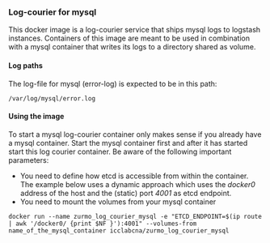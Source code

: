 ### Log-courier for mysql 
This docker image is a log-courier service that ships mysql logs to logstash instances.
Containers of this image are meant to be used in combination with a mysql container that writes its logs to a directory shared as volume.

#### Log paths
The log-file for mysql (error-log) is expected to be in this path:
```
/var/log/mysql/error.log
```

#### Using the image
To start a mysql log-courier container only makes sense if you already have a mysql container. Start the mysql container first and after it has started start this log courier container. Be aware of the following important parameters:

- You need to define how etcd is accessible from within the container. The example below uses a dynamic approach which uses the *docker0* address of the host and the (static) port *4001* as etcd endpoint.
- You need to mount the volumes from your mysql container

```
docker run --name zurmo_log_courier_mysql -e "ETCD_ENDPOINT=$(ip route | awk '/docker0/ {print $NF }'):4001" --volumes-from name_of_the_mysql_container icclabcna/zurmo_log_courier_mysql
```


